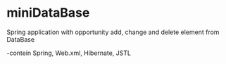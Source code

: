 # miniDataBase
Spring application with opportunity add, change and delete element from DataBase

-contein Spring,  Web.xml,  Hibernate,  JSTL
